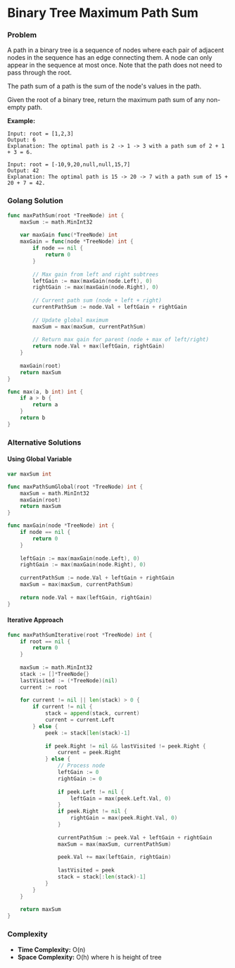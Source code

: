 # Binary Tree Maximum Path Sum

### Problem
A path in a binary tree is a sequence of nodes where each pair of adjacent nodes in the sequence has an edge connecting them. A node can only appear in the sequence at most once. Note that the path does not need to pass through the root.

The path sum of a path is the sum of the node's values in the path.

Given the root of a binary tree, return the maximum path sum of any non-empty path.

**Example:**
```
Input: root = [1,2,3]
Output: 6
Explanation: The optimal path is 2 -> 1 -> 3 with a path sum of 2 + 1 + 3 = 6.

Input: root = [-10,9,20,null,null,15,7]
Output: 42
Explanation: The optimal path is 15 -> 20 -> 7 with a path sum of 15 + 20 + 7 = 42.
```

### Golang Solution

```go
func maxPathSum(root *TreeNode) int {
    maxSum := math.MinInt32
    
    var maxGain func(*TreeNode) int
    maxGain = func(node *TreeNode) int {
        if node == nil {
            return 0
        }
        
        // Max gain from left and right subtrees
        leftGain := max(maxGain(node.Left), 0)
        rightGain := max(maxGain(node.Right), 0)
        
        // Current path sum (node + left + right)
        currentPathSum := node.Val + leftGain + rightGain
        
        // Update global maximum
        maxSum = max(maxSum, currentPathSum)
        
        // Return max gain for parent (node + max of left/right)
        return node.Val + max(leftGain, rightGain)
    }
    
    maxGain(root)
    return maxSum
}

func max(a, b int) int {
    if a > b {
        return a
    }
    return b
}
```

### Alternative Solutions

#### **Using Global Variable**
```go
var maxSum int

func maxPathSumGlobal(root *TreeNode) int {
    maxSum = math.MinInt32
    maxGain(root)
    return maxSum
}

func maxGain(node *TreeNode) int {
    if node == nil {
        return 0
    }
    
    leftGain := max(maxGain(node.Left), 0)
    rightGain := max(maxGain(node.Right), 0)
    
    currentPathSum := node.Val + leftGain + rightGain
    maxSum = max(maxSum, currentPathSum)
    
    return node.Val + max(leftGain, rightGain)
}
```

#### **Iterative Approach**
```go
func maxPathSumIterative(root *TreeNode) int {
    if root == nil {
        return 0
    }
    
    maxSum := math.MinInt32
    stack := []*TreeNode{}
    lastVisited := (*TreeNode)(nil)
    current := root
    
    for current != nil || len(stack) > 0 {
        if current != nil {
            stack = append(stack, current)
            current = current.Left
        } else {
            peek := stack[len(stack)-1]
            
            if peek.Right != nil && lastVisited != peek.Right {
                current = peek.Right
            } else {
                // Process node
                leftGain := 0
                rightGain := 0
                
                if peek.Left != nil {
                    leftGain = max(peek.Left.Val, 0)
                }
                if peek.Right != nil {
                    rightGain = max(peek.Right.Val, 0)
                }
                
                currentPathSum := peek.Val + leftGain + rightGain
                maxSum = max(maxSum, currentPathSum)
                
                peek.Val += max(leftGain, rightGain)
                
                lastVisited = peek
                stack = stack[:len(stack)-1]
            }
        }
    }
    
    return maxSum
}
```

### Complexity
- **Time Complexity:** O(n)
- **Space Complexity:** O(h) where h is height of tree
